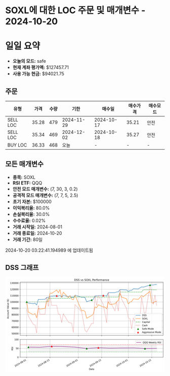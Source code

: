# SOXL에 대한 LOC 주문 및 매개변수 - 2024-10-20

# 일일 요약

- **오늘의 모드:** safe
- **현재 계좌 평가액:** $127457.71
- **사용 가능 현금:** $94021.75

## 주문

| 유형 | 가격 | 수량 | 기한 | 매수일 | 매수가격 | 매수모드 |
|------|------|------|------|--------|----------|----------|
| SELL LOC | 35.28 | 479 | 2024-11-29 | 2024-10-17 | 35.21 | 안전 |
| SELL LOC | 35.34 | 469 | 2024-12-02 | 2024-10-18 | 35.27 | 안전 |
| BUY LOC | 36.33 | 468 | 오늘 | - | - | - |

## 모든 매개변수

- **종목:** SOXL
- **RSI ETF:** QQQ
- **안전 모드 매개변수:** (7, 30, 3, 0.2)
- **공격적 모드 매개변수:** (7, 7, 5, 2.5)
- **초기 자본:** $100000
- **이익복리율:** 80.0%
- **손실복리율:** 30.0%
- **수수료율:** 0.02%
- **거래 시작일:** 2024-08-01
- **거래 종료일:** 2024-10-20
- **거래 기간:** 80일

2024-10-20 03:22:41.194989 에 업데이트됨

## DSS 그래프

![DSS Graph](DSS_graph.png)
